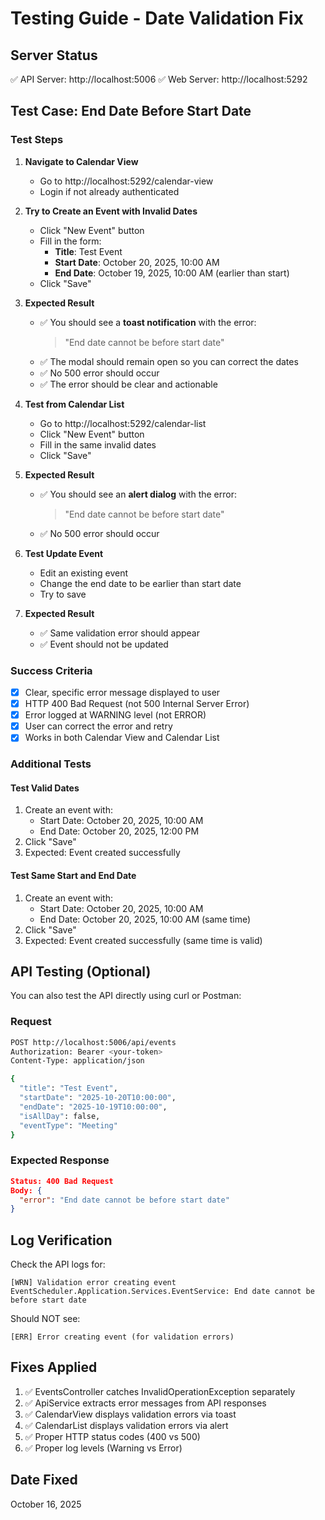 # Testing Guide - Date Validation Fix

## Server Status
✅ API Server: http://localhost:5006
✅ Web Server: http://localhost:5292

## Test Case: End Date Before Start Date

### Test Steps

1. **Navigate to Calendar View**
   - Go to http://localhost:5292/calendar-view
   - Login if not already authenticated

2. **Try to Create an Event with Invalid Dates**
   - Click "New Event" button
   - Fill in the form:
     - **Title**: Test Event
     - **Start Date**: October 20, 2025, 10:00 AM
     - **End Date**: October 19, 2025, 10:00 AM (earlier than start)
   - Click "Save"

3. **Expected Result**
   - ✅ You should see a **toast notification** with the error: 
     > "End date cannot be before start date"
   - ✅ The modal should remain open so you can correct the dates
   - ✅ No 500 error should occur
   - ✅ The error should be clear and actionable

4. **Test from Calendar List**
   - Go to http://localhost:5292/calendar-list
   - Click "New Event" button
   - Fill in the same invalid dates
   - Click "Save"

5. **Expected Result**
   - ✅ You should see an **alert dialog** with the error:
     > "End date cannot be before start date"
   - ✅ No 500 error should occur

6. **Test Update Event**
   - Edit an existing event
   - Change the end date to be earlier than start date
   - Try to save

7. **Expected Result**
   - ✅ Same validation error should appear
   - ✅ Event should not be updated

### Success Criteria
- [x] Clear, specific error message displayed to user
- [x] HTTP 400 Bad Request (not 500 Internal Server Error)
- [x] Error logged at WARNING level (not ERROR)
- [x] User can correct the error and retry
- [x] Works in both Calendar View and Calendar List

### Additional Tests

#### Test Valid Dates
1. Create an event with:
   - Start Date: October 20, 2025, 10:00 AM
   - End Date: October 20, 2025, 12:00 PM
2. Click "Save"
3. Expected: Event created successfully

#### Test Same Start and End Date
1. Create an event with:
   - Start Date: October 20, 2025, 10:00 AM
   - End Date: October 20, 2025, 10:00 AM (same time)
2. Click "Save"
3. Expected: Event created successfully (same time is valid)

## API Testing (Optional)

You can also test the API directly using curl or Postman:

### Request
```bash
POST http://localhost:5006/api/events
Authorization: Bearer <your-token>
Content-Type: application/json

{
  "title": "Test Event",
  "startDate": "2025-10-20T10:00:00",
  "endDate": "2025-10-19T10:00:00",
  "isAllDay": false,
  "eventType": "Meeting"
}
```

### Expected Response
```json
Status: 400 Bad Request
Body: {
  "error": "End date cannot be before start date"
}
```

## Log Verification

Check the API logs for:
```
[WRN] Validation error creating event
EventScheduler.Application.Services.EventService: End date cannot be before start date
```

Should NOT see:
```
[ERR] Error creating event (for validation errors)
```

## Fixes Applied
1. ✅ EventsController catches InvalidOperationException separately
2. ✅ ApiService extracts error messages from API responses
3. ✅ CalendarView displays validation errors via toast
4. ✅ CalendarList displays validation errors via alert
5. ✅ Proper HTTP status codes (400 vs 500)
6. ✅ Proper log levels (Warning vs Error)

## Date Fixed
October 16, 2025
